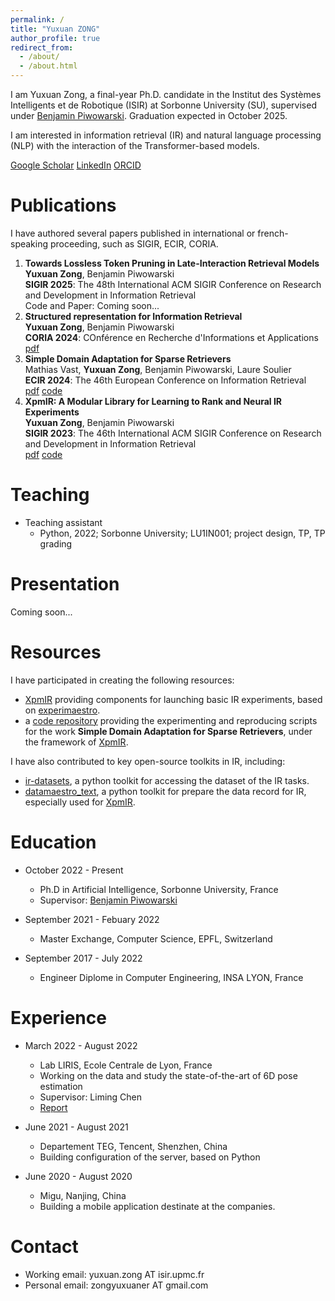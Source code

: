 ```yaml
---
permalink: /
title: "Yuxuan ZONG"
author_profile: true
redirect_from: 
  - /about/
  - /about.html
---
```


I am Yuxuan Zong, a final-year Ph.D. candidate in the Institut des Systèmes Intelligents et de Robotique (ISIR) at Sorbonne University (SU), supervised under [Benjamin Piwowarski](https://www.piwowarski.fr/). Graduation expected in October 2025. 

I am interested in information retrieval (IR) and natural language processing (NLP) with the interaction of the Transformer-based models. 

[Google Scholar](https://scholar.google.com/citations?user=c4TcAD0AAAAJ) [LinkedIn](https://www.linkedin.com/in/yuxuan-zong-943a42207/) [ORCID](https://orcid.org/my-orcid?orcid=0009-0002-0376-1369)

Publications
======

I have authored several papers published in international or french-speaking proceeding, such as SIGIR, ECIR, CORIA. 

1. **Towards Lossless Token Pruning in Late-Interaction Retrieval Models**    
   **Yuxuan Zong**, Benjamin Piwowarski   
   **SIGIR 2025**: The 48th International ACM SIGIR Conference on Research and Development in Information Retrieval     
   Code and Paper: Coming soon...     
2. **Structured representation for Information Retrieval**      
   **Yuxuan Zong**, Benjamin Piwowarski     
   **CORIA 2024**: COnférence en Recherche d'Informations et Applications     
   [pdf](https://hal.sorbonne-universite.fr/hal-04788243v1/document)      
3. **Simple Domain Adaptation for Sparse Retrievers**     
   Mathias Vast, **Yuxuan Zong**, Benjamin Piwowarski, Laure Soulier      
   **ECIR 2024**: The 46th European Conference on Information Retrieval     
   [pdf](https://arxiv.org/pdf/2401.11509v1) [code](https://git.isir.upmc.fr/mat_vast/cross_domain_adaptation)      
4. **XpmIR: A Modular Library for Learning to Rank and Neural IR Experiments**     
   **Yuxuan Zong**, Benjamin Piwowarski     
   **SIGIR 2023**: The 46th International ACM SIGIR Conference on Research and Development in Information Retrieval     
   [pdf](https://yzong12138.github.io/files/xpmir.pdf) [code](https://github.com/experimaestro/experimaestro-ir)    

Teaching
======
* Teaching assistant
  - Python, 2022; Sorbonne University; LU1IN001; project design, TP, TP grading

Presentation
======

Coming soon...

Resources
======

I have participated in creating the following resources: 
* [XpmIR](https://github.com/experimaestro/experimaestro-ir) providing components for launching basic IR experiments, based on [experimaestro](https://github.com/experimaestro/experimaestro-python).
* a [code repository](https://git.isir.upmc.fr/mat_vast/cross_domain_adaptation) providing the experimenting and reproducing scripts for the work **Simple Domain Adaptation for Sparse Retrievers**, under the framework of [XpmIR](https://github.com/experimaestro/experimaestro-ir).

I have also contributed to key open-source toolkits in IR, including: 
* [ir-datasets](https://github.com/allenai/ir_datasets/), a python toolkit for accessing the dataset of the IR tasks.
* [datamaestro_text](https://github.com/experimaestro/datamaestro_text/), a python toolkit for prepare the data record for IR, especially used for [XpmIR](https://github.com/experimaestro/experimaestro-ir).

Education
======
* October 2022 - Present
  - Ph.D in Artificial Intelligence, Sorbonne University, France
  - Supervisor: [Benjamin Piwowarski](https://www.piwowarski.fr/)

* September 2021 - Febuary 2022
  - Master Exchange, Computer Science, EPFL, Switzerland

* September 2017 - July 2022
  - Engineer Diplome in Computer Engineering, INSA LYON, France

Experience
======
* March 2022 - August 2022
  - Lab LIRIS, Ecole Centrale de Lyon, France
  - Working on the data and study the state-of-the-art of 6D pose estimation
  - Supervisor: Liming Chen
  - [Report](https://yzong12138.github.io/files/PFE_6D.pdf)

* June 2021 - August 2021
  - Departement TEG, Tencent, Shenzhen, China
  - Building configuration of the server, based on Python

* June 2020 - August 2020
  - Migu, Nanjing, China
  - Building a mobile application destinate at the companies.

Contact
=======
* Working email: yuxuan.zong AT isir.upmc.fr
* Personal email: zongyuxuaner AT gmail.com